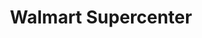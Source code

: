 ---
title: "Walmart Supercenter"
url: /fort-worth/walmart-supercenter-mccart-avenue/
shop: supermarket
---
